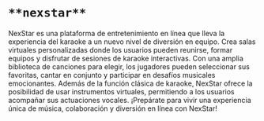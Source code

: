 # `**nexstar**`

NexStar es una plataforma de entretenimiento en línea que lleva la experiencia del karaoke a un nuevo nivel de diversión en equipo. Crea salas virtuales personalizadas donde los usuarios pueden reunirse, formar equipos y disfrutar de sesiones de karaoke interactivas. Con una amplia biblioteca de canciones para elegir, los jugadores pueden seleccionar sus favoritas, cantar en conjunto y participar en desafíos musicales emocionantes. Además de la función clásica de karaoke, NexStar ofrece la posibilidad de usar instrumentos virtuales, permitiendo a los usuarios acompañar sus actuaciones vocales. ¡Prepárate para vivir una experiencia única de música, colaboración y diversión en línea con NexStar!
